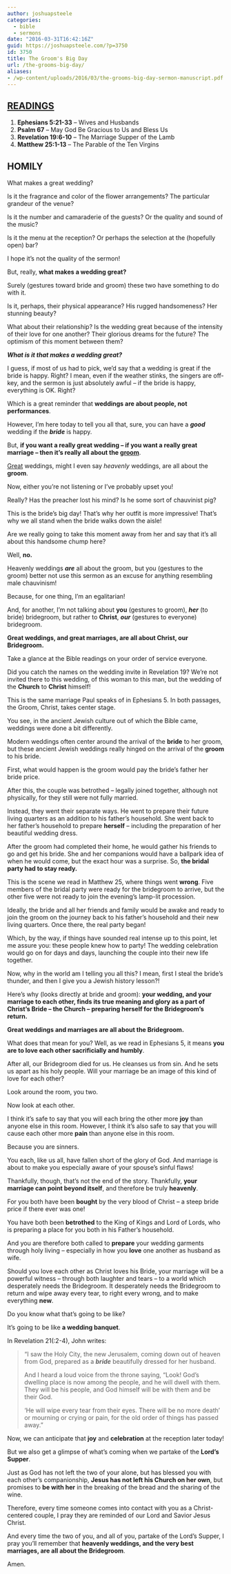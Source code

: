 ```yaml
---
author: joshuapsteele
categories:
  - bible
  - sermons
date: "2016-03-31T16:42:16Z"
guid: https://joshuapsteele.com/?p=3750
id: 3750
title: The Groom's Big Day
url: /the-grooms-big-day/
aliases:
- /wp-content/uploads/2016/03/the-grooms-big-day-sermon-manuscript.pdf
---
```


## [READINGS](https://www.biblegateway.com/passage/?search=Ephesians+5%3A21-33%3B+Psalm+67%3B+Revelation+19%3A6-10%3B+Matthew+25%3A1-13&version=NIV)

1. **Ephesians 5:21-33** – Wives and Husbands
2. **Psalm 67** – May God Be Gracious to Us and Bless Us
3. **Revelation 19:6-10** – The Marriage Supper of the Lamb
4. **Matthew 25:1-13** – The Parable of the Ten Virgins

## HOMILY

What makes a great wedding?

Is it the fragrance and color of the flower arrangements? The particular grandeur of the venue?

Is it the number and camaraderie of the guests? Or the quality and sound of the music?

Is it the menu at the reception? Or perhaps the selection at the (hopefully open) bar?

I hope it’s not the quality of the sermon!

But, really, **what makes a wedding great?**

Surely (gestures toward bride and groom) these two have something to do with it.

Is it, perhaps, their physical appearance? His rugged handsomeness? Her stunning beauty?

What about their relationship? Is the wedding great because of the intensity of their love for one another? Their glorious dreams for the future? The optimism of this moment between them?

***What is it that makes a wedding great?***

I guess, if most of us had to pick, we’d say that a wedding is great if the bride is happy. Right? I mean, even if the weather stinks, the singers are off-key, and the sermon is just absolutely awful – if the bride is happy, everything is OK. Right?

Which is a great reminder that **weddings are about people, not performances**.

However, I’m here today to tell you all that, sure, you can have a ***good*** wedding if the ***bride*** is happy.

But, **if you want a really great wedding – if you want a really great marriage – then it’s really all about the <u>groom</u>**.

<u>Great</u> weddings, might I even say *heavenly* weddings, are all about the **groom**.

Now, either you’re not listening or I’ve probably upset you!

Really? Has the preacher lost his mind? Is he some sort of chauvinist pig?

This is the bride’s big day! That’s why her outfit is more impressive! That’s why we all stand when the bride walks down the aisle!

Are we really going to take this moment away from her and say that it’s all about this handsome chump here?

Well, **no.**

Heavenly weddings ***are*** all about the groom, but you (gestures to the groom) better not use this sermon as an excuse for anything resembling male chauvinism!

Because, for one thing, I’m an egalitarian!

And, for another, I’m not talking about **you** (gestures to groom), ***her*** (to bride) bridegroom, but rather to **Christ**, ***our*** (gestures to everyone) bridegroom.

**Great weddings, and great marriages, are all about Christ, our Bridegroom.**

Take a glance at the Bible readings on your order of service everyone.

Did you catch the names on the wedding invite in Revelation 19? We’re not invited there to this wedding, of this woman to this man, but the wedding of the **Church** to **Christ** himself!

This is the same marriage Paul speaks of in Ephesians 5. In both passages, the Groom, Christ, takes center stage.

You see, in the ancient Jewish culture out of which the Bible came, weddings were done a bit differently.

Modern weddings often center around the arrival of the **bride** to her groom, but these ancient Jewish weddings really hinged on the arrival of the **groom** to his bride.

First, what would happen is the groom would pay the bride’s father her bride price.

After this, the couple was betrothed – legally joined together, although not physically, for they still were not fully married.

Instead, they went their separate ways. He went to prepare their future living quarters as an addition to his father’s household. She went back to her father’s household to prepare **herself** – including the preparation of her beautiful wedding dress.

After the groom had completed their home, he would gather his friends to go and get his bride. She and her companions would have a ballpark idea of when he would come, but the exact hour was a surprise. So, **the bridal party had to stay ready.**

This is the scene we read in Matthew 25, where things went **wrong**. Five members of the bridal party were ready for the bridegroom to arrive, but the other five were not ready to join the evening’s lamp-lit procession.

Ideally, the bride and all her friends and family would be awake and ready to join the groom on the journey back to his father’s household and their new living quarters. Once there, the real party began!

Which, by the way, if things have sounded real intense up to this point, let me assure you: these people knew how to party! The wedding celebration would go on for days and days, launching the couple into their new life together.

Now, why in the world am I telling you all this? I mean, first I steal the bride’s thunder, and then I give you a Jewish history lesson?!

Here’s why (looks directly at bride and groom): **your wedding, and your marriage to each other, finds its true meaning and glory as a part of Christ’s Bride – the Church – preparing herself for the Bridegroom’s return.**

**Great weddings and marriages are all about the Bridegroom.**

What does that mean for you? Well, as we read in Ephesians 5, it means **you are to love each other sacrificially and humbly**.

After all, our Bridegroom died for us. He cleanses us from sin. And he sets us apart as his holy people. Will your marriage be an image of this kind of love for each other?

Look around the room, you two.

Now look at each other.

I think it’s safe to say that you will each bring the other more **joy** than anyone else in this room. However, I think it’s also safe to say that you will cause each other more **pain** than anyone else in this room.

Because you are sinners.

You each, like us all, have fallen short of the glory of God. And marriage is about to make you especially aware of your spouse’s sinful flaws!

Thankfully, though, that’s not the end of the story. Thankfully, **your marriage can point beyond itself**, and therefore be truly **heavenly**.

For you both have been **bought** by the very blood of Christ – a steep bride price if there ever was one!

You have both been **betrothed** to the King of Kings and Lord of Lords, who is preparing a place for you both in his Father’s household.

And you are therefore both called to **prepare** your wedding garments through holy living – especially in how you **love** one another as husband as wife.

Should you love each other as Christ loves his Bride, your marriage will be a powerful witness – through both laughter and tears – to a world which desperately needs the Bridegroom. It desperately needs the Bridegroom to return and wipe away every tear, to right every wrong, and to make everything **new**.

Do you know what that’s going to be like?

It’s going to be like **a wedding banquet**.

In Revelation 21(:2-4), John writes:

> “I saw the Holy City, the new Jerusalem, coming down out of heaven from God, prepared as a ***bride*** beautifully dressed for her husband.
> 
> And I heard a loud voice from the throne saying, “Look! God’s dwelling place is now among the people, and he will dwell with them. They will be his people, and God himself will be with them and be their God.
> 
> ‘He will wipe every tear from their eyes. There will be no more death’ or mourning or crying or pain, for the old order of things has passed away.”

Now, we can anticipate that **joy** and **celebration** at the reception later today!

But we also get a glimpse of what’s coming when we partake of the **Lord’s Supper**.

Just as God has not left the two of your alone, but has blessed you with each other’s companionship, **Jesus has not left his Church on her own**, but promises to **be with her** in the breaking of the bread and the sharing of the wine.

Therefore, every time someone comes into contact with you as a Christ-centered couple, I pray they are reminded of our Lord and Savior Jesus Christ.

And every time the two of you, and all of you, partake of the Lord’s Supper, I pray you’ll remember that **heavenly weddings, and the very best marriages, are all about the Bridegroom**.

Amen.